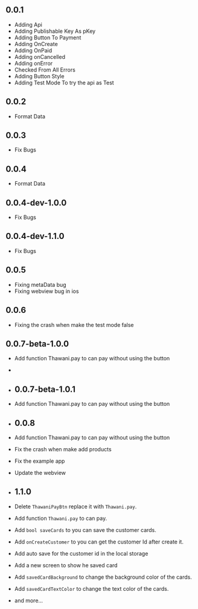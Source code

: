 ## 0.0.1

* Adding Api
* Adding Publishable Key As pKey
* Adding Button To Payment
* Adding OnCreate  
* Adding OnPaid
* Adding onCancelled
* Adding onError
* Checked From All Errors
* Adding Button Style
* Adding Test Mode To try the api as Test

## 0.0.2

* Format Data

## 0.0.3

* Fix  Bugs

## 0.0.4

* Format Data


## 0.0.4-dev-1.0.0
* Fix Bugs
## 0.0.4-dev-1.1.0
* Fix Bugs

## 0.0.5
* Fixing metaData bug
* Fixing webview bug in ios


## 0.0.6
* Fixing the crash when make the test mode false 


## 0.0.7-beta-1.0.0
* Add function Thawani.pay to can pay without using the button
* 
* ## 0.0.7-beta-1.0.1
* Add function Thawani.pay to can pay without using the button

* ## 0.0.8
* Add function Thawani.pay to can pay without using the button
* Fix the crash when make add products
* Fix the example app
* Update the webview

* ## 1.1.0
* Delete `ThawaniPayBtn` replace it with `Thawani.pay`.
* Add function `Thawani.pay` to can pay.
* Add `bool saveCards` to you can save the customer cards.
* Add `onCreateCustomer` to you can get the customer Id after create it.
* Add auto save for the customer id in the local storage
* Add a new screen to show he saved card
* Add `savedCardBackground` to change the background color of the cards.
* Add `savedCardTextColor` to change the text color of the cards.
* and more...


